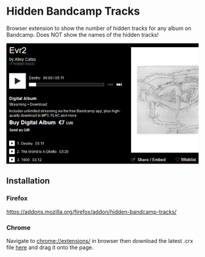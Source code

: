 # Hidden Bandcamp Tracks

Browser extension to show the number of hidden tracks for any album on Bandcamp. Does NOT show the names of the hidden tracks!

![Example](/docs/example.png)

## Installation

### Firefox

<https://addons.mozilla.org/firefox/addon/hidden-bandcamp-tracks/>

### Chrome

Navigate to <chrome://extensions/> in browser then download the latest .crx file [here](https://github.com/7x11x13/hidden-bandcamp-tracks/releases) and drag it onto the page.
